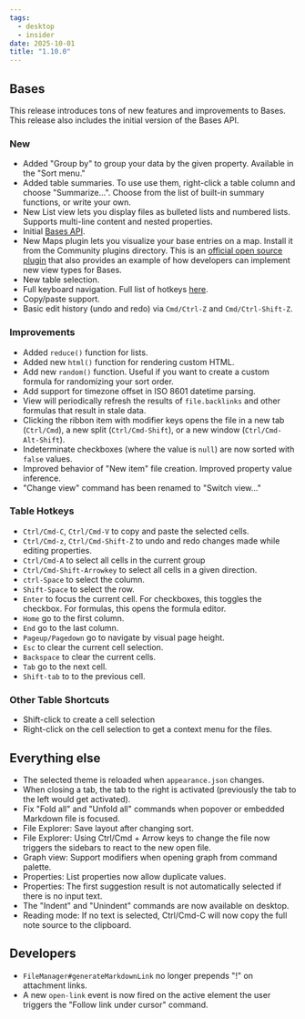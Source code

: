 ```yaml
---
tags:
  - desktop
  - insider
date: 2025-10-01
title: "1.10.0"
---
```


## Bases

This release introduces tons of new features and improvements to Bases. This release also includes the initial version of the Bases API.

### New

- Added "Group by" to group your data by the given property. Available in the "Sort menu."
- Added table summaries. To use use them, right-click a table column and choose "Summarize...". Choose from the list of built-in summary functions, or write your own.
- New List view lets you display files as bulleted lists and numbered lists. Supports multi-line content and nested properties.
- Initial [Bases API](<https://github.com/obsidianmd/obsidian-api/commit/359ffc30309077aa45954b9203fd30e5ac3da837>).
- New Maps plugin lets you visualize your base entries on a map. Install it from the Community plugins directory. This is an [official open source plugin](<https://github.com/obsidianmd/obsidian-maps>) that also provides an example of how developers can implement new view types for Bases.
- New table selection.
- Full keyboard navigation. Full list of hotkeys [here](<#table-hotkeys>).
- Copy/paste support.
- Basic edit history (undo and redo) via `Cmd/Ctrl-Z` and `Cmd/Ctrl-Shift-Z`.

### Improvements

- Added `reduce()` function for lists.
- Added new `html()` function for rendering custom HTML.
- Add new `random()` function. Useful if you want to create a custom formula for randomizing your sort order.
- Add support for timezone offset in ISO 8601 datetime parsing.
- View will periodically refresh the results of `file.backlinks` and other formulas that result in stale data.
- Clicking the ribbon item with modifier keys opens the file in a new tab (`Ctrl/Cmd`), a new split (`Ctrl/Cmd-Shift`), or a new window (`Ctrl/Cmd-Alt-Shift`).
- Indeterminate checkboxes (where the value is `null`) are now sorted with `false` values.
- Improved behavior of "New item" file creation. Improved property value inference.
- "Change view" command has been renamed to "Switch view..."

### Table Hotkeys

- `Ctrl/Cmd-C`, `Ctrl/Cmd-V` to copy and paste the selected cells.
- `Ctrl/Cmd-z`, `Ctrl/Cmd-Shift-Z` to undo and redo changes made while editing properties.
- `Ctrl/Cmd-A` to select all cells in the current group
- `Ctrl/Cmd-Shift-Arrowkey` to select all cells in a given direction.
- `ctrl-Space` to select the column.
- `Shift-Space` to select the row.
- `Enter` to focus the current cell. For checkboxes, this toggles the checkbox. For formulas, this opens the formula editor.
- `Home` go to the first column.
- `End` go to the last column.
- `Pageup/Pagedown` go to navigate by visual page height.
- `Esc` to clear the current cell selection.
- `Backspace` to clear the current cells.
- `Tab` go to the next cell.
- `Shift-tab` to to the previous cell.

### Other Table Shortcuts

- Shift-click to create a cell selection
- Right-click on the cell selection to get a context menu for the files.

## Everything else

- The selected theme is reloaded when `appearance.json` changes.
- When closing a tab, the tab to the right is activated (previously the tab to the left would get activated).
- Fix "Fold all" and "Unfold all" commands when popover or embedded Markdown file is focused.
- File Explorer: Save layout after changing sort.
- File Explorer: Using Ctrl/Cmd + Arrow keys to change the file now triggers the sidebars to react to the new open file.
- Graph view: Support modifiers when opening graph from command palette.
- Properties: List properties now allow duplicate values.
- Properties: The first suggestion result is not automatically selected if there is no input text.
- The "Indent" and "Unindent" commands are now available on desktop.
- Reading mode: If no text is selected, Ctrl/Cmd-C will now copy the full note source to the clipboard.

## Developers

- `FileManager#generateMarkdownLink` no longer prepends "!" on attachment links.
- A new `open-link` event is now fired on the active element the user triggers the "Follow link under cursor" command.
